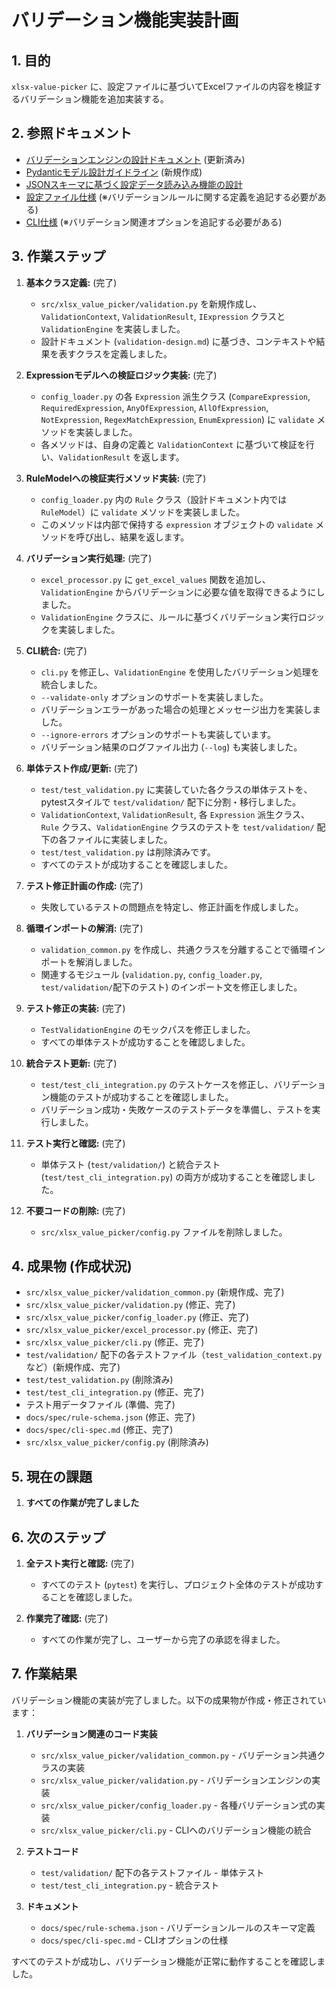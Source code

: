 # バリデーション機能実装計画

## 1. 目的

`xlsx-value-picker` に、設定ファイルに基づいてExcelファイルの内容を検証するバリデーション機能を追加実装する。

## 2. 参照ドキュメント

-   [バリデーションエンジンの設計ドキュメント](../design/validation-design.md) (更新済み)
-   [Pydanticモデル設計ガイドライン](../guide/pydantic-model-design-guideline.md) (新規作成)
-   [JSONスキーマに基づく設定データ読み込み機能の設計](../design/config-loader-design.md)
-   [設定ファイル仕様](../spec/rule-schema.json) (※バリデーションルールに関する定義を追記する必要がある)
-   [CLI仕様](../spec/cli-spec.md) (※バリデーション関連オプションを追記する必要がある)

## 3. 作業ステップ

1.  **基本クラス定義:** (完了)
    *   `src/xlsx_value_picker/validation.py` を新規作成し、`ValidationContext`, `ValidationResult`, `IExpression` クラスと `ValidationEngine` を実装しました。
    *   設計ドキュメント (`validation-design.md`) に基づき、コンテキストや結果を表すクラスを定義しました。

2.  **Expressionモデルへの検証ロジック実装:** (完了)
    *   `config_loader.py` の各 `Expression` 派生クラス (`CompareExpression`, `RequiredExpression`, `AnyOfExpression`, `AllOfExpression`, `NotExpression`, `RegexMatchExpression`, `EnumExpression`) に `validate` メソッドを実装しました。
    *   各メソッドは、自身の定義と `ValidationContext` に基づいて検証を行い、`ValidationResult` を返します。

3.  **RuleModelへの検証実行メソッド実装:** (完了)
    *   `config_loader.py` 内の `Rule` クラス（設計ドキュメント内では `RuleModel`）に `validate` メソッドを実装しました。
    *   このメソッドは内部で保持する `expression` オブジェクトの `validate` メソッドを呼び出し、結果を返します。

4.  **バリデーション実行処理:** (完了)
    *   `excel_processor.py` に `get_excel_values` 関数を追加し、`ValidationEngine` からバリデーションに必要な値を取得できるようにしました。
    *   `ValidationEngine` クラスに、ルールに基づくバリデーション実行ロジックを実装しました。

5.  **CLI統合:** (完了)
    *   `cli.py` を修正し、`ValidationEngine` を使用したバリデーション処理を統合しました。
    *   `--validate-only` オプションのサポートを実装しました。
    *   バリデーションエラーがあった場合の処理とメッセージ出力を実装しました。
    *   `--ignore-errors` オプションのサポートも実装しています。
    *   バリデーション結果のログファイル出力 (`--log`) も実装しました。

6.  **単体テスト作成/更新:** (完了)
    *   `test/test_validation.py` に実装していた各クラスの単体テストを、pytestスタイルで `test/validation/` 配下に分割・移行しました。
    *   `ValidationContext`, `ValidationResult`, 各 `Expression` 派生クラス、`Rule` クラス、`ValidationEngine` クラスのテストを `test/validation/` 配下の各ファイルに実装しました。
    *   `test/test_validation.py` は削除済みです。
    *   すべてのテストが成功することを確認しました。

7.  **テスト修正計画の作成:** (完了)
    * 失敗しているテストの問題点を特定し、修正計画を作成しました。

8.  **循環インポートの解消:** (完了)
    *   `validation_common.py` を作成し、共通クラスを分離することで循環インポートを解消しました。
    *   関連するモジュール (`validation.py`, `config_loader.py`, `test/validation/`配下のテスト) のインポート文を修正しました。

9.  **テスト修正の実装:** (完了)
    *   `TestValidationEngine` のモックパスを修正しました。
    *   すべての単体テストが成功することを確認しました。

10. **統合テスト更新:** (完了)
    *   `test/test_cli_integration.py` のテストケースを修正し、バリデーション機能のテストが成功することを確認しました。
    *   バリデーション成功・失敗ケースのテストデータを準備し、テストを実行しました。

11. **テスト実行と確認:** (完了)
    *   単体テスト (`test/validation/`) と統合テスト (`test/test_cli_integration.py`) の両方が成功することを確認しました。

12. **不要コードの削除:** (完了)
    *   `src/xlsx_value_picker/config.py` ファイルを削除しました。

## 4. 成果物 (作成状況)

-   `src/xlsx_value_picker/validation_common.py` (新規作成、完了)
-   `src/xlsx_value_picker/validation.py` (修正、完了)
-   `src/xlsx_value_picker/config_loader.py` (修正、完了)
-   `src/xlsx_value_picker/excel_processor.py` (修正、完了)
-   `src/xlsx_value_picker/cli.py` (修正、完了)
-   `test/validation/` 配下の各テストファイル（`test_validation_context.py` など）(新規作成、完了)
-   `test/test_validation.py` (削除済み)
-   `test/test_cli_integration.py` (修正、完了)
-   テスト用データファイル (準備、完了)
-   `docs/spec/rule-schema.json` (修正、完了)
-   `docs/spec/cli-spec.md` (修正、完了)
-   `src/xlsx_value_picker/config.py` (削除済み)

## 5. 現在の課題

1.  **すべての作業が完了しました**

## 6. 次のステップ

1.  **全テスト実行と確認:** (完了)
    *   すべてのテスト (`pytest`) を実行し、プロジェクト全体のテストが成功することを確認しました。

2.  **作業完了確認:** (完了)
    *   すべての作業が完了し、ユーザーから完了の承認を得ました。

## 7. 作業結果

バリデーション機能の実装が完了しました。以下の成果物が作成・修正されています：

1. **バリデーション関連のコード実装**
   * `src/xlsx_value_picker/validation_common.py` - バリデーション共通クラスの実装
   * `src/xlsx_value_picker/validation.py` - バリデーションエンジンの実装
   * `src/xlsx_value_picker/config_loader.py` - 各種バリデーション式の実装
   * `src/xlsx_value_picker/cli.py` - CLIへのバリデーション機能の統合

2. **テストコード**
   * `test/validation/` 配下の各テストファイル - 単体テスト
   * `test/test_cli_integration.py` - 統合テスト

3. **ドキュメント**
   * `docs/spec/rule-schema.json` - バリデーションルールのスキーマ定義
   * `docs/spec/cli-spec.md` - CLIオプションの仕様

すべてのテストが成功し、バリデーション機能が正常に動作することを確認しました。
